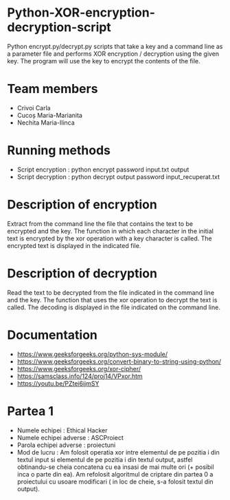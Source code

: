 # Python-XOR-encryption-decryption-script
Python encrypt.py/decrypt.py scripts that take a key and a command line as a parameter file and performs XOR encryption / decryption using the given key. The program will use the key to encrypt the contents of the file.
# Team members
* Crivoi Carla
* Cucoș Maria-Marianita
* Nechita Maria-Ilinca
# Running methods
* Script encryption :
python encrypt password input.txt output
* Script decryption :
python decrypt output password input_recuperat.txt
# Description of encryption
Extract from the command line the file that contains the text to be encrypted and the key. The function in which each character in the initial text is encrypted by the xor operation with a key character is called. The encrypted text is displayed in the indicated file.
# Description of decryption
Read the text to be decrypted from the file indicated in the command line and the key. The function that uses the xor operation to decrypt the text is called.
The decoding is displayed in the file indicated on the command line.
# Documentation
* https://www.geeksforgeeks.org/python-sys-module/
* https://www.geeksforgeeks.org/convert-binary-to-string-using-python/
* https://www.geeksforgeeks.org/xor-cipher/
* https://samsclass.info/124/proj14/VPxor.htm
* https://youtu.be/PZtei6ijmSY
# Partea 1
* Numele echipei : Ethical Hacker
* Numele echipei adverse : ASCProiect
* Parola echipei adverse : proiectuni
* Mod de lucru : Am folosit operatia xor intre elementul de pe pozitia i din textul input si elementul de pe pozitia i din textul output, astfel obtinandu-se cheia concatena cu ea insasi de mai multe ori (+ posibil inca o parte din ea). Am refolosit algoritmul de criptare din partea 0 a proiectului cu usoare modificari ( in loc de cheie, s-a folosit textul din output).
